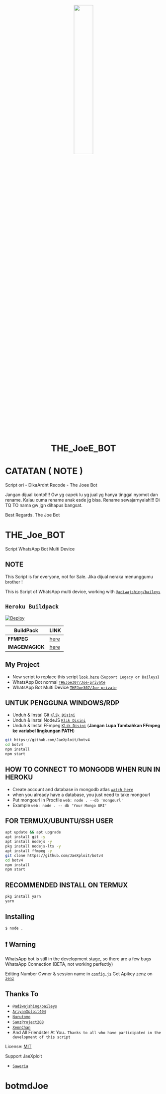 <p align="center">
	<img src="https://telegra.ph/file/094abb98c63d1fbac703e.jpg" width="35%" style="margin-left: auto;margin-right: auto;display: block;">
</p>
<h1 align="center">THE_JoeE_BOT</h1>

# CATATAN ( NOTE )
Script ori - DikaArdnt
Recode - The Joee Bot

Jangan dijual kontol!!!
Gw yg capek lu yg jual yg hanya tinggal nyomot dan rename.
Kalau cuma rename anak esde jg bisa.
Rename sewajarnyalah!!!
Di TQ TO nama gw jgn dihapus bangsat.

Best Regards. The Joe Bot

# THE_Joe_BOT
Script WhatsApp Bot Multi Device

## NOTE
This Script is for everyone, not for Sale. Jika dijual neraka menunggumu brother !

This is Script of WhatsApp multi device, working with [`@adiwajshing/baileys`](https://github.com/adiwajshing/baileys)

## ```Heroku Buildpack```
[![Deploy](https://www.herokucdn.com/deploy/button.svg)](https://heroku.com/deploy?template=https://github.com/JaeXploit/botv4)

| BuildPack | LINK |
|--------|--------|
| **FFMPEG** |[here](https://github.com/Joenathanong/heroku-buildpack-ffmpeg-latest) |
| **IMAGEMAGICK** | [here](https://github.com/DuckyTeam/heroku-buildpack-imagemagick) |

## My Project
* New script to replace this script [`look here`](https://github.com/zhwzein/Killua-Zoldyck) (`Support Legacy or Baileys`)
* WhatsApp Bot normal [`THEJoe307/Joe-private`](https://github.com/JaeXploit/botv4)
* WhatsApp Bot Multi Device [`THEJoe307/Joe-private`](https://github.com/JaeXploit/botv4)


## UNTUK PENGGUNA WINDOWS/RDP

* Unduh & Instal Git [`Klik Disini`](https://git-scm.com/downloads)
* Unduh & Instal NodeJS [`Klik Disini`](https://nodejs.org/en/download)
* Unduh & Instal FFmpeg [`Klik Disini`](https://ffmpeg.org/download.html) (**Jangan Lupa Tambahkan FFmpeg ke variabel lingkungan PATH**)


```bash
git https://github.com/JaeXploit/botv4
cd botv4
npm install
npm start
```

## HOW TO CONNECT TO MONGODB WHEN RUN IN HEROKU

* Create account and database in mongodb atlas [`watch here`](https://youtu.be/rPqRyYJmx2g)
* when you already have a database, you just need to take mongourl
* Put mongourl in Procfile `web: node . --db 'mongourl'`
* Example `web: node . -- db 'Your Mongo URI'`



## FOR TERMUX/UBUNTU/SSH USER

```bash
apt update && apt upgrade
apt install git -y
apt install nodejs -y
pkg install nodejs-lts -y
apt install ffmpeg -y
git clone https://github.com/JaeXploit/botv4
cd botv4
npm install
npm start
```

## RECOMMENDED INSTALL ON TERMUX

```bash
pkg install yarn
yarn
```

## Installing
```bash
$ node .
```

## ❗ Warning
WhatsApp bot is still in the development stage, so there are a few bugs
WhatsApp Connection (BETA, not working perfectly)

Editing Number Owner & session name in [`config.js`](https://github.com/JaeXploit/botv4/blob/master/config.js)
Get Apikey zenz on [`zenz`](https://zenzapi.xyz/pricing)


## Thanks To
* [`@adiwajshing/baileys`](https://github.com/adiwajshing/baileys)
* [`AriyanXploit404`](https://github.com/AriyanXploit404)
* [`Nurutomo`](https://github.com/Nurutomo)
* [`SanzProject208`](https://github.com/SanzProject208-cyber)
* [`XennChan`](https://github.com/XennChan)
* And All Friendster At You.. 
```Thanks to all who have participated in the development of this script```


License: [MIT](https://en.wikipedia.org/wiki/MIT_License)

Support JaeXploit
* [`Saweria`](https://saweria.co/JaeXploit)
# botmdJoe
